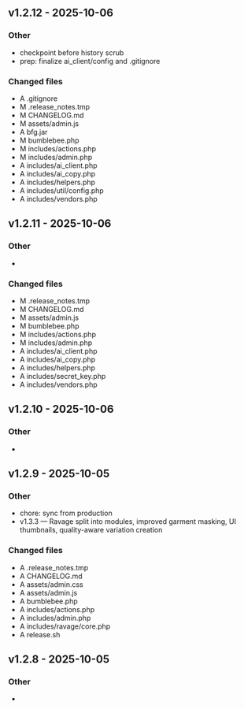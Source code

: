 ## v1.2.12 - 2025-10-06

### Other
- checkpoint before history scrub
- prep: finalize ai_client/config and .gitignore

### Changed files
- A	.gitignore
- M	.release_notes.tmp
- M	CHANGELOG.md
- M	assets/admin.js
- A	bfg.jar
- M	bumblebee.php
- M	includes/actions.php
- M	includes/admin.php
- A	includes/ai_client.php
- A	includes/ai_copy.php
- A	includes/helpers.php
- A	includes/util/config.php
- A	includes/vendors.php


## v1.2.11 - 2025-10-06

### Other
- 

### Changed files
- M	.release_notes.tmp
- M	CHANGELOG.md
- M	assets/admin.js
- M	bumblebee.php
- M	includes/actions.php
- M	includes/admin.php
- A	includes/ai_client.php
- A	includes/ai_copy.php
- A	includes/helpers.php
- A	includes/secret_key.php
- A	includes/vendors.php


## v1.2.10 - 2025-10-06

### Other
- 


## v1.2.9 - 2025-10-05

### Other
- chore: sync from production
- v1.3.3 — Ravage split into modules, improved garment masking, UI thumbnails, quality-aware variation creation

### Changed files
- A	.release_notes.tmp
- A	CHANGELOG.md
- A	assets/admin.css
- A	assets/admin.js
- A	bumblebee.php
- A	includes/actions.php
- A	includes/admin.php
- A	includes/ravage/core.php
- A	release.sh


## v1.2.8 - 2025-10-05

### Other
- 



